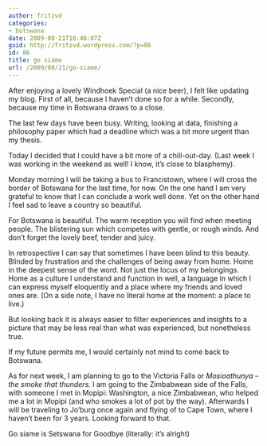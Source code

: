 ```yaml
---
author: fritzvd
categories:
- botswana
date: 2009-08-21T16:48:07Z
guid: http://fritzvd.wordpress.com/?p=86
id: 86
title: go siame
url: /2009/08/21/go-siame/
---
```


After enjoying a lovely Windhoek Special (a nice beer), I felt like updating my blog. First of all, because I haven&#8217;t done so for a while. Secondly, because my time in Botswana draws to a close.
  
The last few days have been busy. Writing, looking at data, finishing a philosophy paper which had a deadline which was a bit more urgent than my thesis.

Today I decided that I could have a bit more of a chill-out-day. (Last week I was working in the weekend as well! I know, it&#8217;s close to blasphemy).

Monday morning I will be taking a bus to Francistown, where I will cross the border of Botswana for the last time, for now. On the one hand I am very grateful to know that I can conclude a work well done. Yet on the other hand I feel sad to leave a country so beautiful.

For Botswana is beautiful. The warm reception you will find when meeting people. The blistering sun which competes with gentle, or rough winds. And don&#8217;t forget the lovely beef, tender and juicy.

In retrospective I can say that sometimes I have been blind to this beauty. Blinded by frustration and the challenges of being away from home. Home in the deepest sense of the word. Not just the locus of my belongings. Home as a culture I understand and function in well, a language in which I can express myself eloquently and a place where my friends and loved ones are. (On a side note, I have no literal home at the moment: a place to live.)
  
But looking back it is always easier to filter experiences and insights to a picture that may be less real than what was experienced, but nonetheless true.
  
If my future permits me, I would certainly not mind to come back to Botswana.

As for next week, I am planning to go to the Victoria Falls or _Mosioathunya &#8211; the smoke that thunders._ I am going to the Zimbabwean side of the Falls, with someone I met in Mopipi: Washington, a nice Zimbabwean, who helped me a lot in Mopipi (and who smokes a lot of pot by the way). Afterwards I will be traveling to Jo&#8217;burg once again and flying of to Cape Town, where I haven&#8217;t been for 3 years. Looking forward to that.

> 
Go siame is Setswana for Goodbye (literally: it&#8217;s alright)